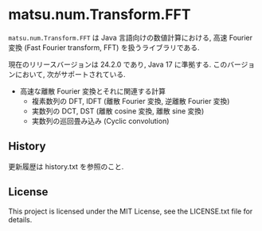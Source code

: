 # matsu.num.Transform.FFT
`matsu.num.Transform.FFT` は Java 言語向けの数値計算における, 
高速 Fourier 変換 (Fast Fourier transform, FFT) を扱うライブラリである.

現在のリリースバージョンは 24.2.0 であり, Java 17 に準拠する.
このバージョンにおいて, 次がサポートされている.

- 高速な離散 Fourier 変換とそれに関連する計算
    - 複素数列の DFT, IDFT (離散 Fourier 変換, 逆離散 Fourier 変換)
    - 実数列の DCT, DST (離散 cosine 変換, 離散 sine 変換)
    - 実数列の巡回畳み込み (Cyclic convolution)

## History
更新履歴は history.txt を参照のこと.

## License

This project is licensed under the MIT License, see the LICENSE.txt file for details.
